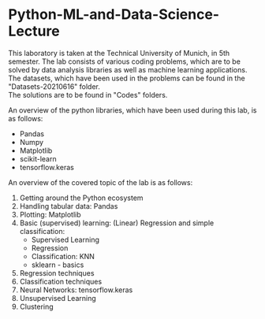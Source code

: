 # Python-ML-and-Data-Science-Lecture

This laboratory is taken at the Technical University of Munich, in 5th semester. The lab consists of various coding problems, which are to be solved by data analysis libraries as well as machine learning applications.  
The datasets, which have been used in the problems can be found in the "Datasets-20210616" folder.  
The solutions are to be found in "Codes" folders.

An overview of the python libraries, which have been used during this lab, is as follows:

- Pandas  
- Numpy  
- Matplotlib  
- scikit-learn  
- tensorflow.keras  

An overview of the covered topic of the lab is as follows:

1. Getting around the Python ecosystem  
2. Handling tabular data: Pandas  
3. Plotting: Matplotlib  
4. Basic (supervised) learning: (Linear) Regression and simple classification:  
   - Supervised Learning  
   - Regression  
   - Classification: KNN  
   - sklearn - basics  
5. Regression techniques  
6. Classification techniques  
7. Neural Networks: tensorflow.keras  
8. Unsupervised Learning  
9. Clustering  


